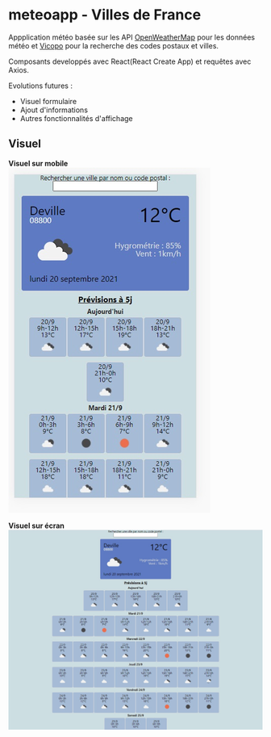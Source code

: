 # meteoapp - Villes de France

Appplication météo basée sur les API [OpenWeatherMap](https://openweathermap.org/) pour les données météo et [Vicopo](https://vicopo.selfbuild.fr/) pour la recherche des codes postaux et villes.

Composants developpés avec React(React Create App) et requêtes avec Axios.

Evolutions futures :
- Visuel formulaire
- Ajout d'informations
- Autres fonctionnalités d'affichage

## Visuel

**Visuel sur mobile**
 ![Visuel sur mobile](src/img/View%20-%20Phone.jpg)



**Visuel sur écran** 
![Visuel sur écran](src/img/View%20-%20Screen.jpg)
